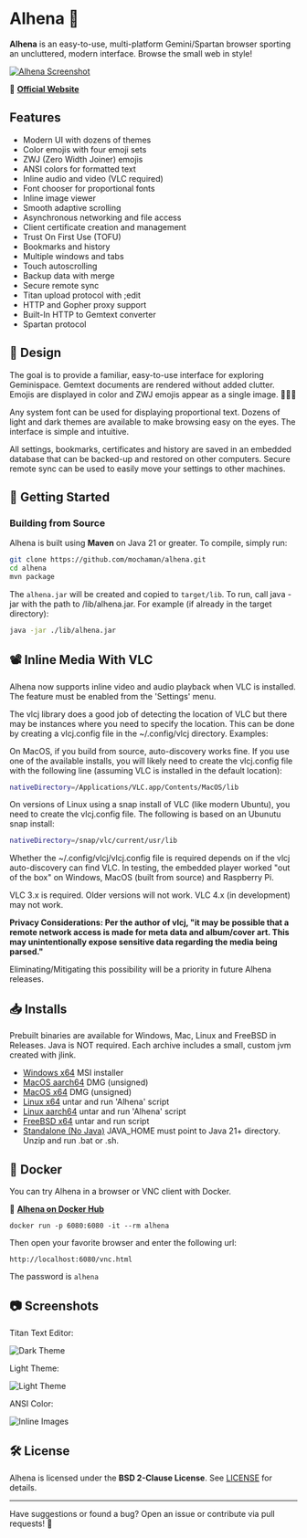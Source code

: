 # Alhena 🌟

**Alhena** is an easy-to-use, multi-platform Gemini/Spartan browser sporting an uncluttered, modern interface. Browse the small web in style!

[![Alhena Screenshot](https://metaloupe.com/alhena/images/alhena_mac_main.png)](https://metaloupe.com/alhena/alhena.html)

🔗 **[Official Website](https://metaloupe.com/alhena/alhena.html)**

## Features

- Modern UI with dozens of themes
- Color emojis with four emoji sets
- ZWJ (Zero Width Joiner) emojis
- ANSI colors for formatted text
- Inline audio and video (VLC required)
- Font chooser for proportional fonts
- Inline image viewer
- Smooth adaptive scrolling
- Asynchronous networking and file access
- Client certificate creation and management
- Trust On First Use (TOFU)
- Bookmarks and history
- Multiple windows and tabs
- Touch autoscrolling
- Backup data with merge
- Secure remote sync
- Titan upload protocol with ;edit
- HTTP and Gopher proxy support
- Built-In HTTP to Gemtext converter
- Spartan protocol

## 🎨 Design

The goal is to provide a familiar, easy-to-use interface for exploring Geminispace. Gemtext documents are rendered without added clutter. Emojis are displayed in color and ZWJ emojis appear as a single image. 👨🏼‍🚀

Any system font can be used for displaying proportional text. Dozens of light and dark themes are available to make browsing easy on the eyes. The interface is simple and intuitive.

All settings, bookmarks, certificates and history are saved in an embedded database that can be backed-up and restored on other computers. Secure remote sync can be used to easily move your settings to other machines.

## 🚀 Getting Started

### **Building from Source**
Alhena is built using **Maven** on Java 21 or greater. To compile, simply run:

```sh
git clone https://github.com/mochaman/alhena.git
cd alhena
mvn package
```

The `alhena.jar` will be created and copied to `target/lib`. To run, call java -jar with the path to /lib/alhena.jar. For example (if already in the target directory): 

```sh
java -jar ./lib/alhena.jar
```
## 📽️ Inline Media With VLC

Alhena now supports inline video and audio playback when VLC is installed. The feature must be enabled from the 'Settings' menu.

The vlcj library does a good job of detecting the location of VLC but there may be instances where you need to specify the location. This can be done by creating a vlcj.config file in the ~/.config/vlcj directory. Examples:

On MacOS, if you build from source, auto-discovery works fine. If you use one of the available installs, you will likely need to create the vlcj.config file with the following line (assuming VLC is installed in the default location):
```sh
nativeDirectory=/Applications/VLC.app/Contents/MacOS/lib
```
On versions of Linux using a snap install of VLC (like modern Ubuntu), you need to create the vlcj.config file. The following is based on an Ubunutu snap install:
```sh
nativeDirectory=/snap/vlc/current/usr/lib
```
Whether the ~/.config/vlcj/vlcj.config file is required depends on if the vlcj auto-discovery can find VLC. In testing, the embedded player worked "out of the box" on Windows, MacOS (built from source) and Raspberry Pi.

VLC 3.x is required. Older versions will not work. VLC 4.x (in development) may not work.

**Privacy Considerations: Per the author of vlcj, "it may be possible that a remote network access is made for meta data and album/cover art. This may unintentionally expose sensitive data regarding the media being parsed."**

Eliminating/Mitigating this possibility will be a priority in future Alhena releases.



## 📥 Installs

Prebuilt binaries are available for Windows, Mac, Linux and FreeBSD in Releases. Java is NOT required. Each archive includes a small, custom jvm created with jlink.

- [Windows x64](https://github.com/mochaman/alhena/releases/download/v5.0.2/alhena-5.0.2_windows_x64.zip) MSI installer
- [MacOS aarch64](https://github.com/mochaman/alhena/releases/download/v5.0.2/alhena-5.0.2_aarch64.dmg) DMG  (unsigned)
- [MacOS x64](https://github.com/mochaman/alhena/releases/download/v5.0.2/alhena-5.0.2_x64.dmg) DMG (unsigned)
- [Linux x64](https://github.com/mochaman/alhena/releases/download/v5.0.2/alhena-5.0.2_linux_x64.tgz) untar and run 'Alhena' script
- [Linux aarch64](https://github.com/mochaman/alhena/releases/download/v5.0.2/alhena-5.0.2_linux_aarch64.tgz) untar and run 'Alhena' script
- [FreeBSD x64](https://github.com/mochaman/alhena/releases/download/v5.0.2/alhena-5.0.2_freebsd_x64.tgz) untar and run script
- [Standalone (No Java)](https://github.com/mochaman/alhena/releases/download/v5.0.2/alhena-5.0.2_nojava.zip) JAVA_HOME must point to Java 21+ directory. Unzip and run .bat or .sh.

## 🐳 Docker

You can try Alhena in a browser or VNC client with Docker.

🔗 **[Alhena on Docker Hub](https://hub.docker.com/r/bgrier1/alhena)**

```
docker run -p 6080:6080 -it --rm alhena
```
Then open your favorite browser and enter the following url:
```
http://localhost:6080/vnc.html
```
The password is `alhena`

## 📷 Screenshots

Titan Text Editor: 

![Dark Theme](https://ultimatumlabs.com/static/titantexteditor.png)

Light Theme:

![Light Theme](https://metaloupe.com/alhena/images/windows_light.png)

ANSI Color:  

![Inline Images](https://metaloupe.com/alhena/images/mac_ansi.png)

## 🛠 License
Alhena is licensed under the **BSD 2-Clause License**. See [LICENSE](LICENSE) for details.

---

Have suggestions or found a bug? Open an issue or contribute via pull requests! 🚀

